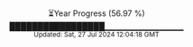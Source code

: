 <p align="center">
⏳Year Progress (56.97 %)<br>
█████████████████▁▁▁▁▁▁▁▁▁▁▁▁▁ <br>
<sub>Updated: Sat, 27 Jul 2024 12:04:18 GMT</sub>
</p>

